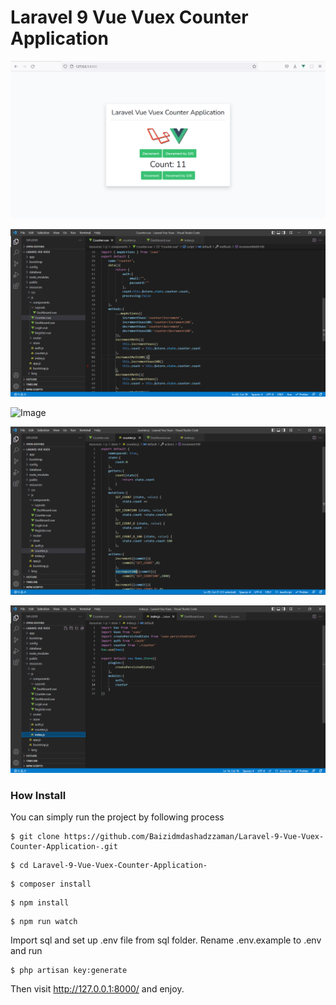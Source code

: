 # Laravel 9 Vue Vuex Counter Application

![Image](1.PNG?raw=true "Image")

![Image](2.PNG?raw=true "Image")

![Image](3.PNG?raw=true "Image")

![Image](4.PNG?raw=true "Image")

![Image](5.PNG?raw=true "Image")

### How Install

You can simply run the project by following process

```shell
$ git clone https://github.com/Baizidmdashadzzaman/Laravel-9-Vue-Vuex-Counter-Application-.git
```
```shell
$ cd Laravel-9-Vue-Vuex-Counter-Application-
```
```shell
$ composer install
```
```shell
$ npm install
```
```shell
$ npm run watch
```

Import sql and set up .env file from sql folder. Rename .env.example to .env and run

```shell
$ php artisan key:generate
```
Then visit http://127.0.0.1:8000/ and enjoy.





